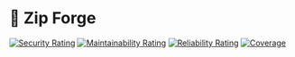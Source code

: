 # 🌋 Zip Forge

[![Security Rating](https://sonarcloud.io/api/project_badges/measure?project=com.github.helpermethod%3Azip-forge&metric=security_rating)](https://sonarcloud.io/summary/new_code?id=com.github.helpermethod%3Azip-forge)
[![Maintainability Rating](https://sonarcloud.io/api/project_badges/measure?project=com.github.helpermethod%3Azip-forge&metric=sqale_rating)](https://sonarcloud.io/summary/new_code?id=com.github.helpermethod%3Azip-forge)
[![Reliability Rating](https://sonarcloud.io/api/project_badges/measure?project=com.github.helpermethod%3Azip-forge&metric=reliability_rating)](https://sonarcloud.io/summary/new_code?id=com.github.helpermethod%3Azip-forge)
[![Coverage](https://sonarcloud.io/api/project_badges/measure?project=com.github.helpermethod%3Azip-forge&metric=coverage)](https://sonarcloud.io/summary/new_code?id=com.github.helpermethod%3Azip-forge)

